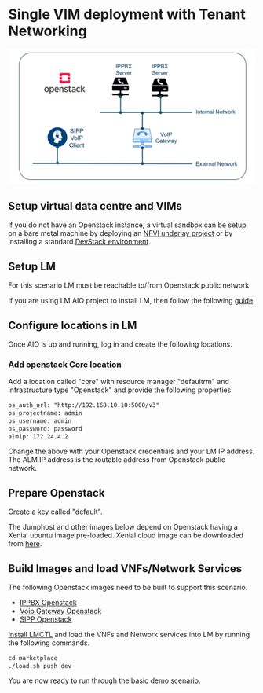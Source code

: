 # Single VIM deployment with Tenant Networking


![VoIP Service](/docs/images/basic-voip.PNG)


## Setup virtual data centre and VIMs

If you do not have an Openstack instance, a virtual sandbox can be setup on a bare metal machine by deploying an [NFVI underlay project](https://github.com/accanto-systems/nfvi-environment) or by installing a standard [DevStack environment](https://docs.openstack.org/devstack/latest/). 

## Setup LM

For this scenario LM must be reachable to/from Openstack public network.

If you are using LM AIO project to install LM, then follow the following [guide](/docs/install-AIO.md). 

## Configure locations in LM

Once AIO is up and running, log in and create the following locations. 

### Add openstack Core location

Add a location called "core" with resource manager "defaultrm" and infrastructure type "Openstack" and provide the following properties

```
os_auth_url: "http://192.168.10.10:5000/v3"
os_projectname: admin
os_username: admin
os_password: password
almip: 172.24.4.2
```

Change the above with your Openstack credentials and your LM IP address. The ALM IP address is the routable address from Openstack public network. 

## Prepare Openstack

Create a key called "default".

The Jumphost and other images below depend on Openstack having a Xenial ubuntu image pre-loaded. Xenial cloud image can be downloaded from [here](https://cloud-images.ubuntu.com/xenial/current/xenial-server-cloudimg-amd64-disk1.img).

## Build Images and load VNFs/Network Services

The following Openstack images need to be built to support this scenario. 
* [IPPBX Openstack](/vnfs/ip-pbx/VNFCs/asterisk-vnfc/VDUs/packer/openstack/Readme.md)
* [Voip Gateway Openstack](/vnfs/voip-gateway/VNFCs/kamailio-vnfc/VDUs/packer/openstack/Readme.md)
* [SIPP Openstack](/vnfs/sip-performance/VNFCs/sipp-vnfc/VDUs/packer/openstack/Readme.md)

[Install LMCTL](/docs/install-lmctl.md) and load the VNFs and Network services into LM by running the following commands. 

```
cd marketplace
./load.sh push dev
```

You are now ready to run through the [basic demo scenario](/docs/basic-demo.md). 